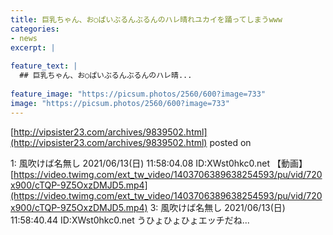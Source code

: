 ```yaml
---
title: 巨乳ちゃん、お○ぱいぶるんぶるんのハレ晴れユカイを踊ってしまうwww
categories:
- news
excerpt: |
  
feature_text: |
  ## 巨乳ちゃん、お○ぱいぶるんぶるんのハレ晴...
  
feature_image: "https://picsum.photos/2560/600?image=733"
image: "https://picsum.photos/2560/600?image=733"
---
```


[http://vipsister23.com/archives/9839502.html](http://vipsister23.com/archives/9839502.html)
posted on 

<!--more-->

1: 風吹けば名無し 2021/06/13(日) 11:58:04.08 ID:XWst0hkc0.net 【動画】[https://video.twimg.com/ext_tw_video/1403706389638254593/pu/vid/720x900/cTQP-9Z5OxzDMJD5.mp4](https://video.twimg.com/ext_tw_video/1403706389638254593/pu/vid/720x900/cTQP-9Z5OxzDMJD5.mp4) 3: 風吹けば名無し 2021/06/13(日) 11:58:40.44 ID:XWst0hkc0.net うひょひょひょエッチだね...
